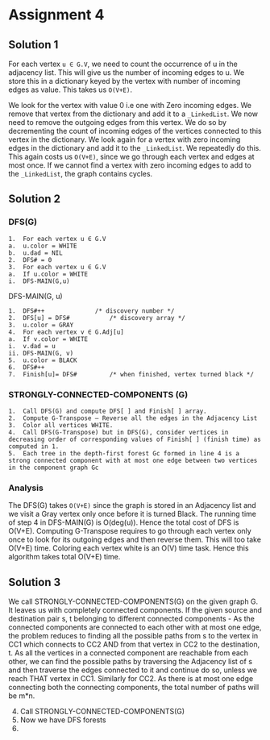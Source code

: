 # Assignment 4

## Solution 1

For each vertex `u ∈ G.V`, we need to count the occurrence of u in the adjacency list. This will give us the number of incoming edges to u. We store this in a dictionary keyed by the vertex with number of incoming edges as value. This takes us `O(V+E)`.

We look for the vertex with value 0 i.e one with Zero incoming edges. We remove that vertex from the dictionary and add it to a `_LinkedList`. We now need to remove the outgoing edges from this vertex. We do so by decrementing the count of incoming edges of the vertices connected to this vertex in the dictionary. 
We look again for a vertex with zero incoming edges in the dictionary and add it to the `_LinkedList`. We repeatedly do this. This again costs us `O(V+E)`, since we go through each vertex and edges at most once.
If we cannot find a vertex with zero incoming edges to add to the `_LinkedList`, the graph contains cycles.

## Solution 2

### DFS(G)

```
1.	For each vertex u ∈ G.V
a.	u.color = WHITE
b.	u.dad = NIL
2.	DFS# = 0
3.	For each vertex u ∈ G.V
a.	If u.color = WHITE
i.	DFS-MAIN(G,u)
```

DFS-MAIN(G, u)
```
1.	DFS#++				/* discovery number */
2.	DFS[u] = DFS# 			/* discovery array */
3.	u.color = GRAY
4.	For each vertex v ∈ G.Adj[u]
a.	If v.color = WHITE
i.	v.dad = u
ii.	DFS-MAIN(G, v)
5.	u.color = BLACK
6.	DFS#++
7.	Finish[u]= DFS#			/* when finished, vertex turned black */
```

### STRONGLY-CONNECTED-COMPONENTS (G)

```
1.	Call DFS(G) and compute DFS[ ] and Finish[ ] array.
2.	Compute G-Transpose – Reverse all the edges in the Adjacency List
3.	Color all vertices WHITE.
4.	Call DFS(G-Transpose) but in DFS(G), consider vertices in decreasing order of corresponding values of Finish[ ] (finish time) as computed in 1. 
5.	Each tree in the depth-first forest Gc formed in line 4 is a strong connected component with at most one edge between two vertices in the component graph Gc
```

### Analysis
The DFS(G) takes `O(V+E)` since the graph is stored in an Adjacency list and we visit a Gray vertex only once before it is turned Black. The running time of step 4 in DFS-MAIN(G) is O(deg(u)). Hence the total cost of DFS is O(V+E).
Computing G-Transpose requires to go through each vertex only once to look for its outgoing edges and then reverse them. This will too take O(V+E) time. 
Coloring each vertex white is an O(V) time task.
Hence this algorithm takes total O(V+E) time.

## Solution 3

We call STRONGLY-CONNECTED-COMPONENTS(G) on the given graph G. It leaves us with completely connected components. If the given source and destination pair s, t belonging to different connected components - As the connected components are connected to each other with at most one edge, the problem reduces to finding all the possible paths from s to the vertex in CC1 which connects to CC2 AND from that vertex in CC2 to the destination, t. As all the vertices in a connected component are reachable from each other, we can find the possible paths by traversing the Adjacency list of s and then traverse the edges connected to it and continue do so, unless we reach THAT vertex in CC1. Similarly for CC2. As there is at most one edge connecting both the connecting components, the total number of paths will be m*n.
 
4.	Call STRONGLY-CONNECTED-COMPONENTS(G)
5.	Now we have DFS forests
6.	
